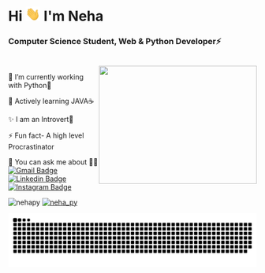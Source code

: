 <h1 align= "left">Hi <img src="https://raw.githubusercontent.com/ABSphreak/ABSphreak/master/gifs/Hi.gif" width="30px"> I'm Neha</h1>
<h3 align="left">Computer Science Student, Web & Python Developer⚡</h3> <br>

<img align="right" src="https://media.giphy.com/media/RbDKaczqWovIugyJmW/giphy.gif?cid=ecf05e47inej1hyl3mdcf3hpj23m6igiusxq2j5zi5g4ksom&rid=giphy.gif&ct=g" height="240" width="320">


🔭 I’m currently working with Python🐍

🌱 Actively learning JAVA☕

✨ I am an Introvert🙂

⚡ Fun fact- A high level Procrastinator

💬 You can ask me about 🤔🤔 <br>
[![Gmail Badge](https://img.shields.io/badge/-Gmail-c14438?style=flat-square&logo=Gmail&logoColor=white&link=mailto:neha.blogburp.code@gmail.com)](mailto:neha.blogburp@gmail.com)
[![Linkedin Badge](https://img.shields.io/badge/-Linkedin-4169E1?style=flat-square&logo=Linkedin&logoColor=white&&link=https://www.linkedin.com/in/nehapy/)](https://www.linkedin.com/in/nehapy/)
[![Instagram Badge](https://img.shields.io/badge/-Instagram-c14438?style=flat-square&logo=Instagram&logoColor=white&link=https://www.instagram.com/neha.py)](https://www.instagram.com/neha.py)

<p align="left"> <img src="https://komarev.com/ghpvc/?username=nehapy&label=Profile%20views&color=0e75b6&style=flat" alt="nehapy" />  <a href="https://twitter.com/neha_py" target="blank"><img src="https://img.shields.io/twitter/follow/neha_py?logo=twitter&style=for-the-badge" alt="neha_py" /></a> </p> 

<img src="https://raw.githubusercontent.com/Platane/snk/output/github-contribution-grid-snake.svg">
